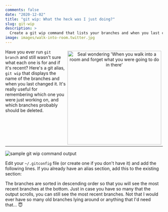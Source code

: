 ```yaml
---
comments: false
date: "2020-12-02"
title: "git wip: What the heck was I just doing?"
slug: git-wip
description: >
  Create a git wip command that lists your branches and when you last changed them.
image: images/walk-into-room.twitter.jpg
---
```


<figure style="text-align: center; float: right; margin: 5px">
  <img src="/images/walk-into-room.jpg" width="300" alt="Seal wondering 'When you walk into a room and forget what you were going to do in there'" />
</figure>

Have you ever run `git branch` and still wasn't sure what each one is for and if
it's recent? Here's a git alias, `git wip` that displays the name of the
branches and when you last changed it. It's really useful for remembering which
one you were just working on, and which branches probably should be deleted.

<hr style="clear: both;" />

![sample git wip command output](/images/git-wip.png)

Edit your `~/.gitconfig` file (or create one if you don't have it) and add the
following lines. If you already have an alias section, add this to the existing
section:

<script src="https://gist.github.com/carolynvs/c9357f45b6230cc8c3b302e83e3961a0.js"></script>

The branches are sorted in descending order so that you will see the most recent
branches at the bottom. Just in case you have so many that the output scrolls,
you can still see the most recent branches. Not that I would ever have so many
old branches lying around or anything that I'd need that... 😇

